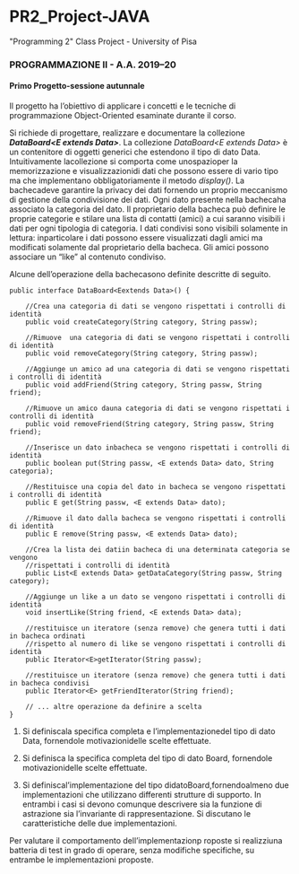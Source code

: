 # PR2_Project-JAVA
"Programming 2" Class Project - University of Pisa

### PROGRAMMAZIONE II - A.A. 2019–20  
#### Primo Progetto-sessione autunnale

Il progetto ha l’obiettivo di applicare i concetti e le tecniche di programmazione Object-Oriented esaminate durante il corso. 

Si richiede di progettare, realizzare e documentare la collezione ***DataBoard\<E extends Data\>***. La collezione *DataBoard\<E extends  Data\>* è un  contenitore  di oggetti generici  che  estendono  il  tipo  di  dato  Data. 
Intuitivamente lacollezione si comporta come unospazioper la memorizzazione e visualizzazionidi dati che possono essere di vario tipo  ma che implementano obbligatoriamente il metodo *display()*. 
La bachecadeve garantire la privacy dei dati fornendo un proprio meccanismo di gestione della condivisione dei dati. Ogni dato presente nella bachecaha associato la categoria del dato. 
Il proprietario della bacheca può definire le proprie categorie e stilare una lista di contatti (amici) a cui saranno visibili i dati per ogni tipologia di categoria. 
I dati condivisi sono visibili solamente in lettura: inparticolare i dati possono essere visualizzati dagli amici ma modificati solamente dal proprietario della bacheca. 
Gli amici possono associare un “like” al contenuto condiviso. 

Alcune dell’operazione della bachecasono definite descritte di seguito.

    public interface DataBoard<Eextends Data>() {  
    
        //Crea una categoria di dati se vengono rispettati i controlli di identità  
        public void createCategory(String category, String passw);  
    
        //Rimuove  una categoria di dati se vengono rispettati i controlli di identità
        public void removeCategory(String category, String passw);  
        
        //Aggiunge un amico ad una categoria di dati se vengono rispettati i controlli di identità
        public void addFriend(String category, String passw, String friend);  
        
        //Rimuove un amico dauna categoria di dati se vengono rispettati i controlli di identità
        public void removeFriend(String category, String passw, String friend);  
        
        //Inserisce un dato inbacheca se vengono rispettati i controlli di identità
        public boolean put(String passw, <E extends Data> dato, String categoria);  
        
        //Restituisce una copia del dato in bacheca se vengono rispettati i controlli di identità
        public E get(String passw, <E extends Data> dato);  
        
        //Rimuove il dato dalla bacheca se vengono rispettati i controlli di identità
        public E remove(String passw, <E extends Data> dato);  
        
        //Crea la lista dei datiin bacheca di una determinata categoria se vengono  
        //rispettati i controlli di identità
        public List<E extends Data> getDataCategory(String passw, String category);
        
        //Aggiunge un like a un dato se vengono rispettati i controlli di identità
        void insertLike(String friend, <E extends Data> data);
        
        //restituisce un iteratore (senza remove) che genera tutti i dati in bacheca ordinati  
        //rispetto al numero di like se vengono rispettati i controlli di identità
        public Iterator<E>getIterator(String passw);
        
        //restituisce un iteratore (senza remove) che genera tutti i dati in bacheca condivisi 
        public Iterator<E> getFriendIterator(String friend);
        
        // ... altre operazione da definire a scelta
    }
    
1. Si definiscala specifica completa e l’implementazionedel tipo di dato Data, fornendole motivazionidelle scelte effettuate.

2. Si definisca la specifica completa del tipo di dato Board<E extends Data>, fornendole motivazionidelle scelte effettuate.

3. Si  definiscal’implementazione  del  tipo  didatoBoard<E  extends  Data>,fornendoalmeno due implementazioni  che  utilizzano  differenti  strutture  di  supporto. In  entrambi  i  casi  si devono comunque descrivere sia la funzione di astrazione sia l’invariante di rappresentazione. 
Si discutano le caratteristiche delle due implementazioni.

Per valutare  il  comportamento  dell’implementazionp roposte si realizziuna batteria di test in grado di operare, senza modifiche specifiche, su entrambe le implementazioni proposte.
